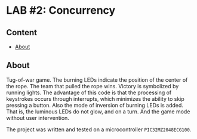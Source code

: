 # LAB #2: Concurrency

## Content
* [About](#about)

## About
Tug-of-war game. The burning LEDs indicate the position of the center of the rope. The team that pulled the rope wins. Victory is symbolized by running lights. The advantage of this code is that the processing of keystrokes occurs through interrupts, which minimizes the ability to skip pressing a button.
Also the mode of inversion of burning LEDs is added. That is, the luminous LEDs do not glow, and on a turn. And the game mode without user intervention.

The project was written and tested on a microcontroller `PIC32MZ2048ECG100`.
